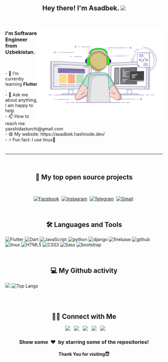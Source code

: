 <p>
  <h2 align="center"> Hey there! I'm Asadbek. <img src="https://github.com/souvikguria98/souvikguria98/blob/master/Hi.gif" width="25"></h2>
</p>
<br>
<p>
  <img align="right" alt="GIF" src="https://raw.githubusercontent.com/devSouvik/devSouvik/master/gif3.gif" width="400" height="300"/>
</p>

<h3> I'm Software Engineer from Uzbekistan. </h3>
<br>
<br>
- 🔋  I’m currently learning <b>Flutter</b> .<br>
- 💬 Ask me about anything, I am happy to help<br>
- 📫 How to reach me: yaxshidasturchi@gmail.com<br>
- 😄 My website: https://asadbek.hashnode.dev/<br>
- ⚡️ Fun fact: I use linux🐧
<br>
<br>
<hr>
<br>
<b> <h2 align="center"> 📘 My top open source projects </h2> </b>
<br>
<p align="center">
<a href="https://github.com/asadbekdev/ImkonEdu.uz"><img src="https://img.shields.io/badge/EDUCATION SITE-%231877F2.svg?&style=for-the-badge&logo=website&logoColor=white" alt="Facebook" /></a>&nbsp;
<a href="https://github.com/asadbekdev/InstagramBot"><img src="https://img.shields.io/badge/INSTAGRAMBOT-%23E4405F.svg?&style=for-the-badge&logo=InstagramBot&logoColor=white" alt="Instagram" /></a>&nbsp;
<a href="https://t.me/adevpro"><img src="https://img.shields.io/badge/TELEGRAMBOT-0088cc.svg?&style=for-the-badge&logo=telegrambot&logoColor=white" alt="Telegram" /></a>&nbsp;
<a href="https://github.com/asadbekdev?tab=repositories"><img src="https://img.shields.io/badge/SEE MORE-%23c34836.svg?&style=for-the-badge&logo=seemore&logoColor=white" alt="Gmail"/></a>&nbsp;
<!--<a href="https://kkvanonymous.github.io/"><img alt="Website" src="https://img.shields.io/website?style=for-the-badge&up_message=portfolio&url=https%3A%2F%2Fkkvanonymous.github.io%2F"></a>-->
</p>
<br>
<b> <h2 align="center"> 🛠️ Languages and Tools </h2> </b>
<p align="center">  

  ![Flutter](https://img.shields.io/badge/-flutter-grey?style=for-the-badge&logo=dlutter&logoColor=white&labelColor=0075BA)
  ![Dart](https://img.shields.io/badge/-dart-grey?style=for-the-badge&logo=dart&logoColor=white&labelColor=0075BA)
  ![JavaScript](https://img.shields.io/badge/-JavaScript-grey?style=for-the-badge&logo=javascript&logoColor=white&labelColor=F0DB4F)
  ![python](https://img.shields.io/badge/-python-grey?style=for-the-badge&logo=python&logoColor=white&labelColor=306998)
  ![django](https://img.shields.io/badge/-django-grey?style=for-the-badge&logo=django&logoColor=white&labelColor=092e20)
  ![firebase](https://img.shields.io/badge/-firebase-grey?style=for-the-badge&logo=firebase&logoColor=white&labelColor=FFA611)
  ![github](https://img.shields.io/badge/-github-grey?style=for-the-badge&logo=github&logoColor=white&labelColor=211F1F)
  <br>
  ![linux](https://img.shields.io/badge/linux-grey?style=for-the-badge&logo=linux&logoColor=white&labelColor=072c61)
  ![HTML5](https://img.shields.io/badge/html%205-grey?style=for-the-badge&logo=html5&logoColor=white&labelColor=f06529)
  ![CSS3](https://img.shields.io/badge/css%203-grey?style=for-the-badge&logo=css3&logoColor=white&labelColor=264de4)
  ![Sass](https://img.shields.io/badge/sass-grey?style=for-the-badge&logo=sass&logoColor=white&labelColor=CD6799)
  ![bootstrap](https://img.shields.io/badge/-bootstrap-grey?style=for-the-badge&logo=bootstrap&logoColor=white&labelColor=8E2DE2)

</p>
<br>
<b> <h2 align="center">💻 My Github activity </h2></b>
<p>
  
<img src="https://github-readme-stats.vercel.app/api?username=asadbekdev&show_icons=true&theme=radical&title_color=8E2DE2&text_color=fff&icon_color=8E2DE2" width="500px">      ![Top Langs](https://github-readme-stats.vercel.app/api/top-langs/?username=asadbekdev&theme=radical&title_color=8E2DE2&text_color=fff)
</p>
<br>
<br>


<b><h2 align="center"> 🤝🏻 Connect with Me </h2></b>

<p align="center">
&nbsp; <a href="https://twitter.com/asadbekdev" target="_blank" rel="noopener noreferrer"><img src="https://img.icons8.com/plasticine/100/000000/twitter.png" width="50" /></a>  
&nbsp; <a href="https://instagram.com/asadbeknoyibjonov" target="_blank" rel="noopener noreferrer"><img src="https://img.icons8.com/plasticine/100/000000/instagram-new.png" width="50" /></a>  
&nbsp; <a href="https://www.linkedin.com/in/asadbek-noyibjonov-6b3b2b1b6/" target="_blank" rel="noopener noreferrer"><img src="https://img.icons8.com/plasticine/100/000000/linkedin.png" width="50" /></a>
&nbsp; <a href="mailto:yaxshidasturchi@gmail.com" target="_blank" rel="noopener noreferrer"><img src="https://img.icons8.com/plasticine/100/000000/gmail.png"  width="50" /></a>
&nbsp; <a href="https://t.me/adevpro" target="_blank" rel="noopener noreferrer"><img src="https://img.icons8.com/nolan/64/telegram-app.png" width="40"/></a>
  
</p>

<div align="center">
<h3 align="center">Show some &nbsp;❤️&nbsp; by starring some of the repositories!</h3>

#### Thank You for visiting😇
